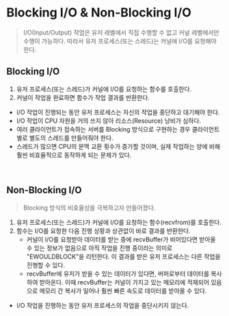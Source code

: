 # Blocking I/O & Non-Blocking I/O

> I/O(Input/Output) 작업은 유저 레벨에서 직접 수행할 수 없고 커널 레벨에서만 수행이 가능하다. 따라서 유저 프로세스(또는 스레드)는 커널에 I/O를 요청해야 한다.

## Blocking I/O

1. 유저 프로세스(또는 스레드)가 커널에 I/O를 요청하는 함수를 호출한다.
2. 커널이 작업을 완료하면 함수가 작업 결과를 반환한다.

- I/O 작업이 진행되는 동안 유저 프로세스는 자신의 작업을 중단하고 대기해야 한다.
- I/O 작업이 CPU 자원을 거의 쓰지 않아 리소스(Resource) 낭비가 심하다.
- 여러 클라이언트가 접속하는 서버를 Blocking 방식으로 구현하는 경우 클라이언트별로 별도의 스레드를 만들어줘야 한다.
- 스레드가 많으면 CPU의 문맥 교환 횟수가 증가할 것이며, 실제 작업하는 양에 비해 훨씬 비효율적으로 동작하게 되는 문제가 있다.

</br>

## Non-Blocking I/O

> Blocking 방식의 비효율성을 극복하고자 만들어졌다.

1. 유저 프로세스(또는 스레드)가 커널에 I/O를 요청하는 함수(recvfrom)를 호출한다.
2. 함수는 I/O를 요청한 다음 진행 상황과 상관없이 바로 결과를 반환한다.
   - 커널이 I/O를 요청받아 데이터를 받는 중에 recvBuffer가 비어있다면 받아올 수 있는 정보가 없음으로 아직 작업을 진행 중이라는 의미로 "EWOULDBLOCK"을 리턴한다. 이 결과를 받은 유저 프로세스는 다른 작업을 진행할 수 있다.
   - recvBuffer에 유저가 받을 수 있는 데이터가 있다면, 버퍼로부터 데이터를 복사하여 받아온다. 이때 recvBuffer는 커널이 가지고 있는 메모리에 적재되어 있음으로 메모리 간 복사가 일어나 훨씬 빠른 속도로 데이터를 받아올 수 있다.

- I/O 작업을 진행하는 동안 유저 프로세스의 작업을 중단시키지 않는다.

